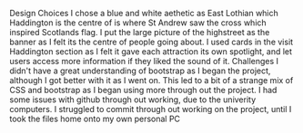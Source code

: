 Design Choices
I chose a blue and white aethetic as East Lothian which Haddington is the centre of is where St Andrew saw the cross which inspired Scotlands flag. I put the large picture of the highstreet as the banner as I felt its the centre of people going about.
I used cards in the visit Haddington section as I felt it gave each attraction its own spotlight, and let users access more information if they liked the sound of it.
Challenges
I didn't have a great understanding of bootstrap as I began the project, although I got better with it as I went on. This led to a bit of a strange mix of CSS and bootstrap as I began using more through out the project.
I had some issues with github through out working, due to the univerity computers. I struggled to commit through out working on the project, until I took the files home onto my own personal PC
